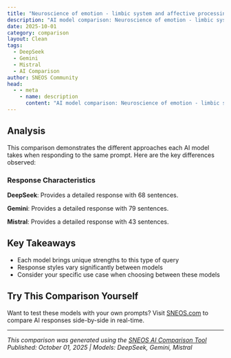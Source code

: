 ```yaml
---
title: "Neuroscience of emotion - limbic system and affective processing"
description: "AI model comparison: Neuroscience of emotion - limbic system and affective processing..."
date: 2025-10-01
category: comparison
layout: Clean
tags:
  - DeepSeek
  - Gemini
  - Mistral
  - AI Comparison
author: SNEOS Community
head:
  - - meta
    - name: description
      content: "AI model comparison: Neuroscience of emotion - limbic system and affective processing..."
---
```


<ChatComparison
  title="Neuroscience of emotion - limbic system and affective processing"
  prompt="Neuroscience of emotion - limbic system and affective processing"
  :responses='{"DeepSeek": "Of course. This is a fascinating and complex area of neuroscience. Let\u0027s break down the neuroscience of emotion, focusing on the limbic system and the broader processes of affective processing.\n\n### The Classic View: The Limbic System as the \u0022Emotional Brain\u0022\n\nThe term \u0022limbic system\u0022 was coined in the 1950s by American neuroscientist Paul MacLean as part of his **Triune Brain model**. He proposed it as the seat of emotion, instinct, and memory, distinct from the \u0022reptilian brain\u0022 (instinct) and the \u0022neocortex\u0022 (rational thought).\n\nWhile this model is now considered an oversimplification, the limbic system remains a useful anatomical concept for key emotional hubs.\n\n**Core Components of the Limbic System:**\n\n1. **Amygdala: The Alarm System**\n * **Function:** The amygdala is crucial for processing **fear**, threat, and emotional salience (what\u0027s important in your environment). It\u0027s your brain\u0027s early-warning system.\n * **How it works:** It rapidly receives sensory input (e.g., a sudden loud noise, the sight of a snake) and triggers a cascade of physiological responses (increased heart rate, sweating) via the hypothalamus and brainstem, often *before* you are consciously aware of the threat. It\u0027s also vital for forming emotional memories, especially fearful ones.\n * **Key Insight:** The amygdala doesn\u0027t just process negative emotions. It responds to any stimulus with high emotional or motivational significance, including positive rewards.\n\n2. **Hippocampus: The Memory Contextualizer**\n * **Function:** The hippocampus is primarily known for forming new *declarative* memories (facts and events) and spatial navigation.\n * **Role in Emotion:** It provides the **context** to our emotions. It links an emotional feeling (fear from the amygdala) with the specific context in which it occurred (the dark alley you were in). This helps you distinguish between a real threat and a movie scene. Damage to the hippocampus can lead to emotions that are disconnected from their appropriate context.\n\n3. **Hypothalamus: The Physiological Output**\n * **Function:** The hypothalamus is the master regulator of the autonomic nervous system and the endocrine system.\n * **Role in Emotion:** It translates emotional signals from the amygdala and other areas into **physical responses**. It\u0027s responsible for the \u0022fight-or-flight\u0022 response\u2014releasing stress hormones, increasing heart rate, and regulating body temperature when you\u0027re anxious or angry.\n\n4. **Cingulate Gyrus: The Emotional Regulator and Motivator**\n * **Function:** This structure has anterior (front) and posterior (back) parts with different roles.\n * **Anterior Cingulate Cortex (ACC):** Heavily involved in processing emotional conflict, pain, and, crucially, **emotion regulation**. It also links emotion with motivation and goal-directed behavior.\n * **Posterior Cingulate Cortex (PCC):** More involved in memory and visual-spatial orientation, contributing to the autobiographical context of emotion.\n\n5. **Other Associated Structures:**\n * **Fornix:** A major fiber bundle that acts as the main highway for communication between the hippocampus and other limbic structures, like the hypothalamus.\n * **Thalamus:** While not always classified as limbic, it\u0027s the \u0022relay station\u0022 for sensory information, directing it to the amygdala (for fast, crude processing) and the cortex (for slow, detailed processing).\n * **Nucleus Accumbens/Ventral Striatum:** A key part of the brain\u0027s **reward circuit**. It is critical for processing pleasure, motivation, and reward (\u0022wanting\u0022 and \u0022liking\u0022), driven largely by the neurotransmitter dopamine.\n\n---\n\n### Beyond the Limbic System: The Modern View of Affective Processing\n\nModern neuroscience recognizes that emotion is not confined to a single \u0022system.\u0022 It is a whole-brain phenomenon generated by dynamic interactions between many regions. A more accurate model involves large-scale brain networks.\n\n**Key Cortical Players in Emotion:**\n\n1. **Prefrontal Cortex (PFC): The Executive of Emotion**\n * **Ventromedial Prefrontal Cortex (vmPFC):** Critical for **integrating** emotional and cognitive information. It helps assign emotional *value* to stimuli and is essential for decision-making (as famously seen in the case of Phineas Gage). It also has strong inhibitory connections to the **amygdala**, helping to **regulate** and extinguish fear responses.\n * **Dorsolateral Prefrontal Cortex (dlPFC):** More involved in the cognitive control of emotion, such as reappraising a situation to feel less negative (\u0022That noise was just a trash can, not a threat\u0022).\n\n2. **Insula: The Interoceptive Center**\n * **Function:** The insula is the key region for sensing the internal state of the body\u2014a process called **interoception**. It monitors feelings like heartbeat, gut sensations, temperature, and taste.\n * **Role in Emotion:** It is believed to create the **subjective feeling** of emotion by integrating these bodily signals with emotional context. For example, the feeling of disgust (at a rotten smell) or anxiety (butterflies in your stomach) heavily involves the insula.\n\n3. **Anterior Cingulate Cortex (ACC):** As mentioned, it sits at the crossroads of cognition and emotion, monitoring conflict and regulating emotional responses.\n\n---\n\n### How It All Works Together: Models of Affective Processing\n\nA prominent model, supported by research from Joseph LeDoux and others, proposes a **\u0022Dual Pathway\u0022** for processing emotional stimuli, especially threat:\n\n1. **The Low Road (Fast \u0026 Unconscious):**\n * A sensory signal (e.g., a shape on the path) travels directly from the thalamus to the **amygdala**.\n * The amygdala instantly triggers a fear response (freeze, jump back) and activates the **hypothalamus** (heart races).\n * This happens in milliseconds, before you even consciously know what you saw.\n\n2. **The High Road (Slow \u0026 Conscious):**\n * The same sensory signal is also sent from the thalamus to the sensory **cortex** for detailed analysis.\n * The cortex determines the identity of the stimulus (\u0022It\u0027s a stick, not a snake\u0022).\n * This conscious appraisal is then sent to the **prefrontal cortex (vmPFC)**, which sends an inhibitory signal to the **amygdala** to calm down the fear response.\n\nThis dual pathway explains why you might jump at a shadow before realizing it\u0027s harmless.\n\n### Key Takeaways and Summary\n\n* **The Limbic System is a Hub, Not the Sole Seat:** It is a collection of critical subcortical structures (amygdala, hippocampus, hypothalamus) that are essential for generating, contextualizing, and expressing emotion.\n* **Emotion is a Whole-Brain Process:** The cortex, especially the **prefrontal cortex** and **insula**, is indispensable for regulating emotions, feeling them consciously, and integrating them with thought and bodily sensation.\n* **Circuit-Based Function:** Emotion arises from the interaction of large-scale networks. For example:\n * **Fear Circuit:** Thalamus \u2192 Amygdala \u2192 Hypothalamus (with regulation from vmPFC).\n * **Reward Circuit:** Ventral Tegmental Area \u2192 Nucleus Accumbens \u2192 Prefrontal Cortex.\n* **Body and Brain are Linked:** The **insula** plays a starring role in creating emotional feelings by mapping the body\u0027s internal state, supporting theories like the James-Lange theory of emotion.\n\nIn conclusion, while the limbic system provides the foundational architecture for emotional life, our rich subjective emotional experiences are the product of a complex concert played by the entire brain.", "Gemini": "## Neuroscience of Emotion: The Limbic System and Affective Processing\n\nThe neuroscience of emotion is a complex and fascinating field that aims to understand how the brain generates, experiences, and regulates emotions. The limbic system, while not a perfectly defined anatomical entity, plays a crucial role in emotional processing, and understanding its components, along with other brain regions involved in affective processing, is key to understanding the neural basis of emotion.\n\nHere\u0027s a breakdown of key aspects:\n\n**1. The Limbic System: A Historical Perspective and Core Components**\n\n* **History:** The concept of the \u0022limbic system\u0022 was initially proposed by Paul MacLean in the 1950s and has evolved significantly since then. Initially, it was conceived as a distinct system responsible for \u0022primitive\u0022 emotions related to survival and reproduction. However, modern neuroscience recognizes that emotions are distributed across a more extensive network of brain regions and that the limbic system interacts extensively with other brain areas.\n* **Key Components:** The structures traditionally associated with the limbic system and their primary roles in emotion include:\n\n * **Amygdala:** A central hub for processing and experiencing emotions, especially fear and anxiety. It\u0027s involved in:\n * **Threat Detection:** Quickly assessing stimuli for potential danger.\n * **Emotional Learning:** Associating stimuli with positive or negative experiences (e.g., fear conditioning).\n * **Emotional Memory:** Enhancing the memory of emotionally significant events.\n * **Social Cognition:** Processing social cues, such as facial expressions.\n * **Hippocampus:** Primarily involved in memory formation, particularly declarative (explicit) memories. Crucial for contextualizing emotions and retrieving emotional memories.\n * **Contextual Memory:** Integrating emotional experiences with the surrounding environment.\n * **Autobiographical Memory:** Recalling personal experiences and their associated emotions.\n * **Thalamus:** A relay station for sensory information, including information related to emotion. It passes sensory input to the cortex and the amygdala.\n * **Sensory Integration:** Processing and relaying sensory information to relevant brain areas.\n * **Hypothalamus:** Regulates the body\u0027s internal state (homeostasis) and influences emotional responses through hormonal and autonomic (fight-or-flight) pathways.\n * **Autonomic Responses:** Controls heart rate, blood pressure, respiration, and other physiological responses associated with emotions.\n * **Hormonal Responses:** Releases hormones like cortisol (stress hormone) in response to emotional stimuli.\n * **Cingulate Cortex:** Divided into anterior cingulate cortex (ACC) and posterior cingulate cortex (PCC).\n * **Anterior Cingulate Cortex (ACC):** Involved in conflict monitoring, error detection, and emotional regulation, particularly the experience of pain, negative emotions, and decision-making involving emotional factors. Plays a role in the conscious awareness of emotions.\n * **Posterior Cingulate Cortex (PCC):** Related to self-referential processing, episodic memory retrieval, and spatial orientation. Contributes to integrating emotions into one\u0027s sense of self and past experiences.\n * **Basal Ganglia:** (While not traditionally considered a \u0027limbic structure,\u0027 it interacts closely) Plays a role in reward processing, motivation, and habitual behaviors. Particularly important for processing emotions related to pleasure and reward.\n * **Nucleus Accumbens:** A key structure within the basal ganglia involved in reward-related behavior and the experience of pleasure.\n\n**2. Beyond the Limbic System: The Broader Network of Affective Processing**\n\nWhile the limbic system is important, it\u0027s crucial to understand that emotions are not localized solely within these structures. A broader network of brain regions contributes to affective processing, including:\n\n* **Prefrontal Cortex (PFC):** Essential for emotional regulation, decision-making, and social behavior.\n * **Ventromedial PFC (vmPFC):** Important for processing risk and reward, inhibiting inappropriate behaviors, and making decisions based on emotional information.\n * **Dorsolateral PFC (dlPFC):** Involved in working memory, executive functions, and cognitive control, allowing for the regulation of emotional responses through conscious thought.\n * **Orbitofrontal Cortex (OFC):** Involved in evaluating and representing the affective value of stimuli, and in linking stimuli to appropriate social responses.\n* **Insula:** Plays a key role in interoception, the awareness of the body\u0027s internal state. Important for experiencing emotions like disgust, pain, and visceral feelings associated with anxiety. Also involved in empathy and social cognition.\n* **Brainstem:** Regulates basic physiological functions (e.g., breathing, heart rate) and contributes to the arousal and attention aspects of emotion. Contains nuclei that modulate the activity of other brain regions involved in emotional processing.\n\n**3. Affective Processing: How Emotions are Generated and Processed**\n\nAffective processing involves a complex interplay of cognitive and emotional processes. Several models attempt to explain how emotions are generated and processed:\n\n* **Basic Emotions Theory:** Suggests that there are a few core, universal emotions (e.g., happiness, sadness, anger, fear, disgust, surprise) that are associated with specific brain circuits and behavioral patterns.\n* **Dimensional Models of Emotion:** Propose that emotions can be described along continuous dimensions, such as valence (positive/negative) and arousal (high/low). Brain activity reflects these underlying dimensions.\n* **Psychological Construction Theory:** Argues that emotions are not innate categories but are constructed from underlying psychological processes, such as core affect (valence and arousal), categorization, and conceptual knowledge. Emotions are emergent properties of these interacting processes.\n\n**4. Key Processes in Affective Processing**\n\n* **Appraisal:** Evaluating the significance of a stimulus or event for personal well-being. Involves both automatic and conscious processes. The amygdala plays a key role in initial, rapid appraisal of potential threats.\n* **Emotional Expression:** The outward manifestation of emotions, including facial expressions, vocalizations, and body language. Controlled by both voluntary and involuntary pathways.\n* **Emotional Experience:** The subjective feeling associated with an emotion. Involves integration of sensory information, cognitive appraisal, and physiological responses.\n* **Emotional Regulation:** The ability to influence which emotions one has, when one has them, and how one experiences and expresses them. Involves both conscious and unconscious strategies, and relies heavily on the prefrontal cortex.\n\n**5. Clinical Relevance**\n\nUnderstanding the neuroscience of emotion is crucial for understanding and treating mental health disorders characterized by emotional dysregulation, such as:\n\n* **Anxiety Disorders:** Dysfunction in the amygdala and prefrontal cortex can contribute to excessive fear and anxiety.\n* **Depression:** Alterations in the activity of the amygdala, hippocampus, and prefrontal cortex are associated with depressed mood and anhedonia (loss of pleasure).\n* **Post-Traumatic Stress Disorder (PTSD):** Hyperactivity of the amygdala and reduced prefrontal control can lead to intrusive memories, heightened anxiety, and emotional numbing.\n* **Borderline Personality Disorder (BPD):** Impulsivity and emotional instability is likely linked to dysfunction in the amygdala and prefrontal cortex.\n* **Autism Spectrum Disorder (ASD):** Social deficits and emotional difficulties may be related to differences in amygdala function and social brain regions.\n\n**6. Future Directions**\n\n* **Developing more sophisticated models of emotion:** Integrating cognitive, affective, and social factors to understand how emotions are generated and regulated.\n* **Identifying biomarkers of emotional disorders:** Using neuroimaging and other techniques to identify objective markers that can aid in diagnosis and treatment.\n* **Developing novel therapeutic interventions:** Targeting specific brain circuits involved in emotional dysregulation through pharmacological interventions, psychotherapy, and neuromodulation techniques (e.g., TMS, tDCS).\n* **Understanding individual differences in emotional processing:** Exploring how genetic factors, early life experiences, and personality traits contribute to variability in emotional responses.\n\n**In conclusion:**\n\nThe neuroscience of emotion is a dynamic and rapidly evolving field. While the limbic system has traditionally been considered the primary brain area involved in emotion, a more comprehensive understanding recognizes the importance of a distributed network of brain regions, including the prefrontal cortex, insula, and brainstem. Future research will continue to refine our understanding of the neural mechanisms underlying emotion and pave the way for more effective treatments for emotional disorders.\n", "Mistral": "The neuroscience of emotion is a fascinating field that explores how the brain processes and generates emotional experiences. The limbic system plays a crucial role in this process, often referred to as affective processing. Here are some key components and concepts related to the neuroscience of emotion, the limbic system, and affective processing:\n\n### Limbic System\nThe limbic system is a complex set of brain structures that play a significant role in emotional processing, memory, and motivation. Key components include:\n\n1. **Amygdala**:\n - **Function**: The amygdala is central to the processing of emotions, particularly fear, anxiety, and aggression. It helps in the formation and storage of memories associated with emotional events.\n - **Role in Emotion**: It evaluates the emotional significance of stimuli and triggers the \u0022fight or flight\u0022 response.\n\n2. **Hippocampus**:\n - **Function**: The hippocampus is crucial for the consolidation of information from short-term memory to long-term memory and for spatial navigation.\n - **Role in Emotion**: It works closely with the amygdala to integrate emotional experiences with memory.\n\n3. **Hypothalamus**:\n - **Function**: The hypothalamus regulates many autonomic functions, including hunger, thirst, sleep, and circadian rhythms.\n - **Role in Emotion**: It helps mediate the emotional response by controlling the release of hormones and regulating the autonomic nervous system.\n\n4. **Cingulate Cortex**:\n - **Function**: The cingulate cortex is involved in emotion formation and processing, learning, and memory.\n - **Role in Emotion**: It helps in the regulation of emotional responses and the integration of emotional and cognitive processes.\n\n5. **Nucleus Accumbens**:\n - **Function**: This structure is part of the brain\u0027s reward system and is involved in pleasure, reward, and addiction.\n - **Role in Emotion**: It plays a role in the emotional experience of reward and motivation.\n\n### Affective Processing\nAffective processing refers to the brain\u0027s mechanisms for experiencing and responding to emotions. This involves several key processes:\n\n1. **Emotion Generation**:\n - **Neural Pathways**: Emotions are generated through complex interactions between the limbic system and other brain regions, such as the prefrontal cortex.\n - **Role of Neurotransmitters**: Neurotransmitters like dopamine, serotonin, and norepinephrine play crucial roles in emotional regulation.\n\n2. **Emotion Regulation**:\n - **Prefrontal Cortex**: The prefrontal cortex, particularly the ventromedial prefrontal cortex (vmPFC), is involved in the regulation of emotional responses. It helps in modulating the activity of the amygdala and other limbic structures.\n - **Cognitive Control**: Higher-order cognitive processes, such as attention and working memory, also influence emotional regulation.\n\n3. **Emotion Perception**:\n - **Sensory Input**: Emotional stimuli are processed through sensory systems (visual, auditory, etc.) and then relayed to the limbic system for emotional evaluation.\n - **Facial Recognition**: The fusiform gyrus and the amygdala are involved in recognizing emotional expressions in faces.\n\n4. **Emotion Expression**:\n - **Motor Output**: Emotional expressions, such as facial expressions and body language, are controlled by motor systems that are influenced by the limbic system.\n - **Autonomic Responses**: The hypothalamus and the autonomic nervous system mediate physiological responses to emotions, such as changes in heart rate and blood pressure.\n\n### Integration of Emotion and Cognition\nEmotions and cognition are closely intertwined. For example:\n\n- **Decision Making**: Emotions influence decision-making processes, often through the interaction between the amygdala and the prefrontal cortex.\n- **Memory**: Emotional arousal can enhance memory consolidation, with the amygdala playing a key role in this process.\n- **Attention**: Emotional stimuli can capture attention more effectively than neutral stimuli, involving the amygdala and the prefrontal cortex.\n\n### Clinical Implications\nUnderstanding the neuroscience of emotion has significant clinical implications:\n\n- **Mental Health Disorders**: Dysregulation of the limbic system and affective processing is implicated in various mental health disorders, such as depression, anxiety, and post-traumatic stress disorder (PTSD).\n- **Treatment**: Therapeutic interventions, including cognitive-behavioral therapy (CBT) and pharmacological treatments, often target the neural pathways involved in emotional regulation.\n\nIn summary, the limbic system and affective processing are fundamental to the neuroscience of emotion. They involve complex interactions between various brain regions and neurotransmitters, influencing how we perceive, generate, regulate, and express emotions. This understanding has broad implications for mental health and well-being."}' 
  published-date="12:05"
/>

## Analysis

This comparison demonstrates the different approaches each AI model takes when responding to the same prompt. Here are the key differences observed:

### Response Characteristics

**DeepSeek**: Provides a detailed response with 68 sentences. 

**Gemini**: Provides a detailed response with 79 sentences. 

**Mistral**: Provides a detailed response with 43 sentences. 

## Key Takeaways

- Each model brings unique strengths to this type of query
- Response styles vary significantly between models
- Consider your specific use case when choosing between these models

## Try This Comparison Yourself

Want to test these models with your own prompts? Visit [SNEOS.com](https://sneos.com) to compare AI responses side-by-side in real-time.

---

*This comparison was generated using the [SNEOS AI Comparison Tool](https://sneos.com)*
*Published: October 01, 2025 | Models: DeepSeek, Gemini, Mistral*
